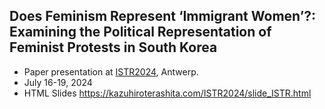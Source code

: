 ## Does Feminism Represent ‘Immigrant Women’?: Examining the Political Representation of Feminist Protests in South Korea
- Paper presentation at [ISTR2024](https://www.istr.org/page/ISTR2024), Antwerp.
- July 16-19, 2024
- HTML Slides <https://kazuhiroterashita.com/ISTR2024/slide_ISTR.html>
